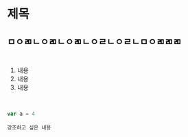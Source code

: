 # 제목

ㅁㅇㄻㄴㅇㄻㄴㅇㄻㄴㅇㄹㄴㅇㄹㄴㅁㅇㄻㄻㄻ<br>
<br>
- 

1. 내용
2. 내용
3. 내용
<br>


```javascript
var a = 4

```
<code>강조하고 싶은 내용</code>
